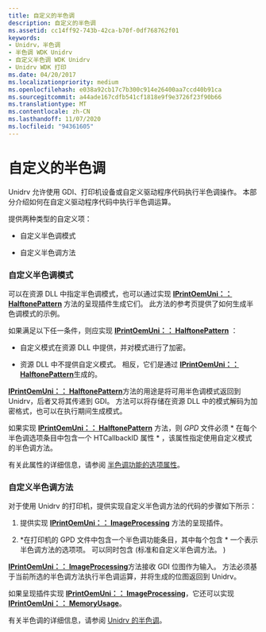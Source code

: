 ```yaml
---
title: 自定义的半色调
description: 自定义的半色调
ms.assetid: cc14ff92-743b-42ca-b70f-0df768762f01
keywords:
- Unidrv，半色调
- 半色调 WDK Unidrv
- 自定义半色调 WDK Unidrv
- Unidrv WDK 打印
ms.date: 04/20/2017
ms.localizationpriority: medium
ms.openlocfilehash: e038a92cb17c7b300c914e26400aa7ccd40b91ca
ms.sourcegitcommit: a44ade167cdfb541cf1818e9f9e3726f23f90b66
ms.translationtype: MT
ms.contentlocale: zh-CN
ms.lasthandoff: 11/07/2020
ms.locfileid: "94361605"
---
```

# <a name="customized-halftoning"></a>自定义的半色调





Unidrv 允许使用 GDI、打印机设备或自定义驱动程序代码执行半色调操作。 本部分介绍如何在自定义驱动程序代码中执行半色调运算。

提供两种类型的自定义项：

-   自定义半色调模式

-   自定义半色调方法

### <a name="customized-halftone-patterns"></a><a href="" id="ddk-customized-halftone-patterns-gg"></a>自定义半色调模式

可以在资源 DLL 中指定半色调模式，也可以通过实现 [**IPrintOemUni：： HalftonePattern**](/windows-hardware/drivers/ddi/prcomoem/nf-prcomoem-iprintoemuni-halftonepattern) 方法的呈现插件生成它们。 此方法的参考页提供了如何生成半色调模式的示例。

如果满足以下任一条件，则应实现 [**IPrintOemUni：： HalftonePattern**](/windows-hardware/drivers/ddi/prcomoem/nf-prcomoem-iprintoemuni-halftonepattern) ：

-   自定义模式在资源 DLL 中提供，并对模式进行了加密。

-   资源 DLL 中不提供自定义模式。 相反，它们是通过 [**IPrintOemUni：： HalftonePattern**](/windows-hardware/drivers/ddi/prcomoem/nf-prcomoem-iprintoemuni-halftonepattern)生成的。

[**IPrintOemUni：： HalftonePattern**](/windows-hardware/drivers/ddi/prcomoem/nf-prcomoem-iprintoemuni-halftonepattern)方法的用途是将可用半色调模式返回到 Unidrv，后者又将其传递到 GDI。 方法可以将存储在资源 DLL 中的模式解码为加密格式，也可以在执行期间生成模式。

如果实现 [**IPrintOemUni：： HalftonePattern**](/windows-hardware/drivers/ddi/prcomoem/nf-prcomoem-iprintoemuni-halftonepattern) 方法，则 *GPD* 文件必须 \* 在每个半色调选项条目中包含一个 HTCallbackID 属性 \* ，该属性指定使用自定义模式的半色调方法。

有关此属性的详细信息，请参阅 [半色调功能的选项属性](option-attributes-for-the-halftone-feature.md)。

### <a name="customized-halftoning-methods"></a><a href="" id="ddk-customized-halftoning-methods-gg"></a>自定义半色调方法

对于使用 Unidrv 的打印机，提供实现自定义半色调方法的代码的步骤如下所示：

1.  提供实现 [**IPrintOemUni：： ImageProcessing**](/windows-hardware/drivers/ddi/prcomoem/nf-prcomoem-iprintoemuni-imageprocessing) 方法的呈现插件。

2.  \*在打印机的 GPD 文件中包含一个半色调功能条目，其中每个包含 \* 一个表示半色调方法的选项项。 可以同时包含 (标准和自定义半色调方法。 ) 

[**IPrintOemUni：： ImageProcessing**](/windows-hardware/drivers/ddi/prcomoem/nf-prcomoem-iprintoemuni-imageprocessing)方法接收 GDI 位图作为输入。 方法必须基于当前所选的半色调方法执行半色调运算，并将生成的位图返回到 Unidrv。

如果呈现插件实现 [**IPrintOemUni：： ImageProcessing**](/windows-hardware/drivers/ddi/prcomoem/nf-prcomoem-iprintoemuni-imageprocessing)，它还可以实现 [**IPrintOemUni：： MemoryUsage**](/windows-hardware/drivers/ddi/prcomoem/nf-prcomoem-iprintoemuni-memoryusage)。

有关半色调的详细信息，请参阅 [Unidrv 的半色调](halftoning-with-unidrv.md)。

